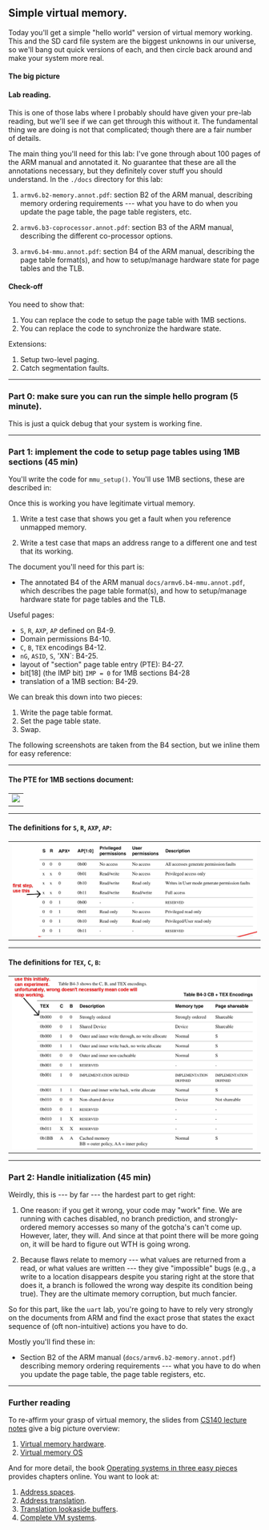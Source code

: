 ## Simple virtual memory.

Today you'll get a simple "hello world" version of virtual memory working.
This and the SD card file system are the biggest unknowns in our universe,
so we'll bang out quick versions of each, and then circle back around
and make your system more real.

#### The big picture

#### Lab reading.

This is one of those labs where I probably should have given your
pre-lab reading, but we'll see if we can get through this without it.
The fundamental thing we are doing is not that complicated; though there
are a fair number of details.

The main thing you'll need for this lab: I've gone through about 100
pages of the ARM manual and annotated it.  No guarantee that these
are all the annotations necessary, but they definitely cover stuff you
should understand.  In the `./docs` directory for this lab:
   1. `armv6.b2-memory.annot.pdf`: section B2 of the ARM manual, 
   describing memory ordering requirements ---
   what you have to do when you update the page table, the page table
   registers, etc.

   2. `armv6.b3-coprocessor.annot.pdf`: section B3 of the ARM manual,
   describing the different co-processor options.

   3. `armv6.b4-mmu.annot.pdf`: section B4 of the ARM manual, describing
   the page table format(s), and how to setup/manage hardware state for
   page tables and the TLB.

#### Check-off

You need to show that:
  1. You can replace the code to setup the page table with 1MB sections.
  2. You can replace the code to synchronize the hardware state.

Extensions:
   1. Setup two-level paging.
   2. Catch segmentation faults.

----------------------------------------------------------------------
### Part 0: make sure you can run the simple hello program (5 minute).

This is just a quick debug that your system is working fine.

----------------------------------------------------------------------
### Part 1: implement the code to setup page tables using 1MB sections (45 min)

You'll write the code for `mmu_setup()`.
You'll use 1MB sections, these are described in:

Once this is working you have legitimate virtual memory.
  1. Write a test case that shows you get a fault when you reference
  unmapped memory.

  2. Write a test case that maps an address range to a different 
  one and test that its working.

The document you'll need for this part is:
  * The annotated B4 of the ARM manual `docs/armv6.b4-mmu.annot.pdf`,
  which describes the page table format(s), and how to setup/manage
  hardware state for page tables and the TLB.

Useful pages:
  - `S`, `R`, `AXP`, `AP` defined on B4-9.
  - Domain permissions B4-10.
  - `C`, `B`, `TEX` encodings B4-12.
  - `nG`, `ASID`, `S`, 'XN`: B4-25.
  - layout of "section" page table entry (PTE): B4-27. 
  - bit[18] (the IMP bit) `IMP = 0` for 1MB sections B4-28
  - translation of a 1MB section: B4-29.

We can break this down into two pieces:
  1. Write the page table format.
  2. Set the page table state.
  3. Swap.


The following screenshots are taken from the B4 section, but we inline
them for easy reference:

----------------------------------------------------------------------
#### The PTE for 1MB sections document:
<table><tr><td>
  <img src="images/part1-section.png"/>
</td></tr></table>

----------------------------------------------------------------------
#### The definitions for `S`, `R`, `AXP`, `AP`:
<table><tr><td>
  <img src="images/part1-s-r-axp-p.png"/>
</td></tr></table>

----------------------------------------------------------------------
#### The definitions for `TEX`, `C`, `B`:
<table><tr><td>
  <img src="images/part1-tex-C-B.png"/>
</td></tr></table>


----------------------------------------------------------------------
### Part 2: Handle initialization (45 min)

Weirdly, this is --- by far --- the hardest part to get right:
  1. One reason: if you get it wrong, your code may "work" fine. We are 
  running with caches disabled, no branch prediction, and strongly-ordered
  memory accesses so many of the gotcha's can't come up.  However, later,
  they will.  And since at that point there will be more going on, it
  will be hard to figure out WTH is going wrong.

  2. Because flaws relate to memory --- what values are returned from
  a read, or what values are written --- they give "impossible" bugs
  (e.g., a write to a location disappears despite you staring right at
  the store that does it, a branch is followed the wrong way despite
  its condition being true).  They are the ultimate memory corruption,
  but much fancier.

So for this part, like the `uart` lab, you're going to have to rely very
strongly on the documents from ARM and find the exact prose that states
the exact sequence of (oft non-intuitive) actions you have to do.

Mostly you'll find these in:

   * Section B2 of the ARM manual (`docs/armv6.b2-memory.annot.pdf`)
   describing memory ordering requirements --- what you have to do when
   you update the page table, the page table registers, etc.

-----------------------------------------------------------------------
### Further reading

To re-affirm your grasp of virtual memory, the slides from 
[CS140 lecture notes](http://www.scs.stanford.edu/19wi-cs140/notes/) give
 a big picture overview:
  1. [Virtual memory hardware](http://www.scs.stanford.edu/19wi-cs140/notes/vm_hardware-print.pdf).
  2. [Virtual memory OS](http://www.scs.stanford.edu/19wi-cs140/notes/vm_os-print.pdf)

And for more detail, the book [Operating systems in three easy pieces](http://pages.cs.wisc.edu/~remzi/OSTEP/) provides chapters online.  You want to look at:
  1. [Address spaces](http://pages.cs.wisc.edu/~remzi/OSTEP/vm-intro.pdf).
  2. [Address translation](http://pages.cs.wisc.edu/~remzi/OSTEP/vm-mechanism.pdf).
  3. [Translation lookaside buffers](http://pages.cs.wisc.edu/~remzi/OSTEP/vm-tlbs.pdf).
  4. [Complete VM systems](http://pages.cs.wisc.edu/~remzi/OSTEP/vm-complete.pdf).


